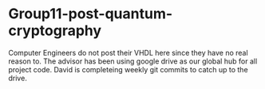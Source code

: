 # Group11-post-quantum-cryptography

Computer Engineers do not post their VHDL here since they have no real reason to. The advisor has been using google drive as our global hub for all project code. David is completeing weekly git commits to catch up to the drive. 
